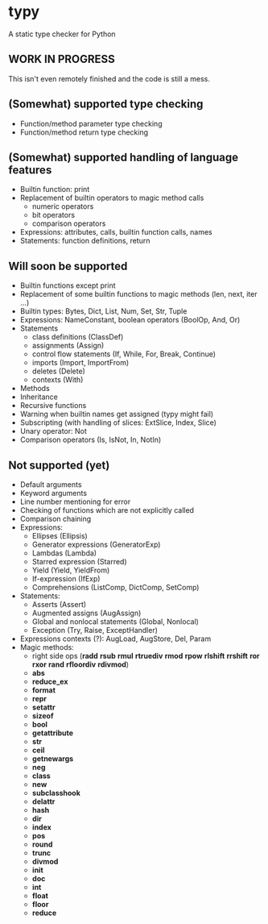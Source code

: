 # typy
A static type checker for Python

## WORK IN PROGRESS
This isn't even remotely finished and the code is still a mess.

## (Somewhat) supported type checking
- Function/method parameter type checking
- Function/method return type checking

## (Somewhat) supported handling of language features
- Builtin function: print
- Replacement of builtin operators to magic method calls
  - numeric operators
  - bit operators
  - comparison operators
- Expressions: attributes, calls, builtin function calls, names
- Statements: function definitions, return

## Will soon be supported
- Builtin functions except print
- Replacement of some builtin functions to magic methods (len, next, iter ...)
- Builtin types: Bytes, Dict, List, Num, Set, Str, Tuple
- Expressions: NameConstant, boolean operators (BoolOp, And, Or)
- Statements
  - class definitions (ClassDef)
  - assignments (Assign)
  - control flow statements (If, While, For, Break, Continue)
  - imports (Import, ImportFrom)
  - deletes (Delete)
  - contexts (With)
- Methods
- Inheritance
- Recursive functions
- Warning when builtin names get assigned (typy might fail)
- Subscripting (with handling of slices: ExtSlice, Index, Slice)
- Unary operator: Not
- Comparison operators (Is, IsNot, In, NotIn)

## Not supported (yet)
- Default arguments
- Keyword arguments
- Line number mentioning for error
- Checking of functions which are not explicitly called
- Comparison chaining
- Expressions:
  - Ellipses (Ellipsis)
  - Generator expressions (GeneratorExp)
  - Lambdas (Lambda)
  - Starred expression (Starred)
  - Yield (Yield, YieldFrom)
  - If-expression (IfExp)
  - Comprehensions (ListComp, DictComp, SetComp)
- Statements:
  - Asserts (Assert)
  - Augmented assigns (AugAssign)
  - Global and nonlocal statements (Global, Nonlocal)
  - Exception (Try, Raise, ExceptHandler)
- Expressions contexts (?): AugLoad, AugStore, Del, Param
- Magic methods:
  - right side ops (__radd__ __rsub__ __rmul__ __rtruediv__ __rmod__ __rpow__
    __rlshift__ __rrshift__ __ror__ __rxor__ __rand__ __rfloordiv__
    __rdivmod__)
  - __abs__
  - __reduce_ex__
  - __format__
  - __repr__
  - __setattr__
  - __sizeof__
  - __bool__
  - __getattribute__
  - __str__
  - __ceil__
  - __getnewargs__
  - __neg__
  - __class__
  - __new__
  - __subclasshook__
  - __delattr__
  - __hash__
  - __dir__
  - __index__
  - __pos__
  - __round__
  - __trunc__
  - __divmod__
  - __init__
  - __doc__
  - __int__
  - __float__
  - __floor__
  - __reduce__
